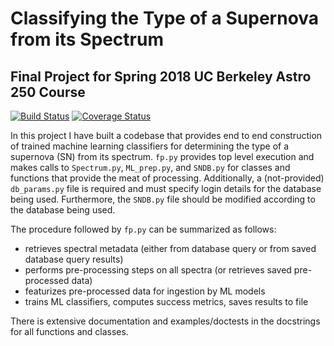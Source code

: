 # Classifying the Type of a Supernova from its Spectrum
## Final Project for Spring 2018 UC Berkeley Astro 250 Course
[![Build Status](https://travis-ci.org/benstahl92/python-ay250-homeworks.svg?branch=master)](https://travis-ci.org/benstahl92/python-ay250-homeworks) [![Coverage Status](https://coveralls.io/repos/github/benstahl92/python-ay250-homeworks/final_project/badge.svg?branch=master)](https://coveralls.io/github/benstahl92/python-ay250-homeworks?branch=master)

In this project I have built a codebase that provides end to end construction of trained machine learning classifiers for determining the type of a supernova (SN) from its spectrum. `fp.py` provides top level execution and makes calls to `Spectrum.py`, `ML_prep.py`, and `SNDB.py` for classes and functions that provide the meat of processing. Additionally, a (not-provided) `db_params.py` file is required and must specify login details for the database being used. Furthermore, the `SNDB.py` file should be modified according to the database being used.

The procedure followed by `fp.py` can be summarized as follows:
* retrieves spectral metadata (either from database query or from saved database query results)
* performs pre-processing steps on all spectra (or retrieves saved pre-processed data)
* featurizes pre-processed data for ingestion by ML models
* trains ML classifiers, computes success metrics, saves results to file

There is extensive documentation and examples/doctests in the docstrings for all functions and classes.
